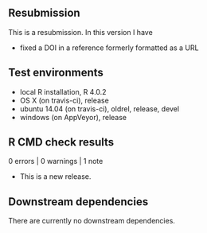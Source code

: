 ## Resubmission
This is a resubmission. In this version I have 
* fixed a DOI in a reference formerly formatted as a URL

## Test environments
* local R installation, R 4.0.2
* OS X (on travis-ci), release
* ubuntu 14.04 (on travis-ci), oldrel, release, devel
* windows (on AppVeyor), release 

## R CMD check results

0 errors | 0 warnings | 1 note

* This is a new release.

## Downstream dependencies
There are currently no downstream dependencies.
